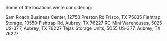 Some of the locations we're considering:

Sam Roach Business Center, 12750 Preston Rd Frisco, TX 75035
Fishtrap Storage, 10550 Fishtrap Rd, Aubrey, TX 76227
RC Mini Warehouses, 5025 US-377, Aubrey, TX 76227
Tejas Storage Units, 5055 US-377, Aubrey, TX 76227

